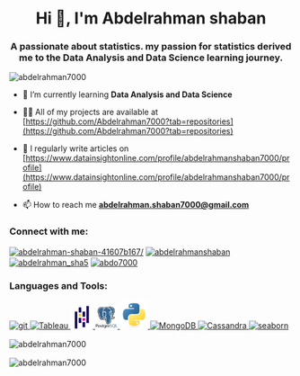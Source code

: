 <h1 align="center">Hi 👋, I'm Abdelrahman shaban</h1>
<h3 align="center">A passionate about statistics. my passion for statistics derived me to the Data Analysis and Data Science learning journey.</h3>

<p align="left"> <img src="https://komarev.com/ghpvc/?username=abdelrahman7000&label=Profile%20views&color=0e75b6&style=flat" alt="abdelrahman7000" /> </p>

- 🌱 I’m currently learning **Data Analysis and Data Science**

- 👨‍💻 All of my projects are available at [https://github.com/Abdelrahman7000?tab=repositories](https://github.com/Abdelrahman7000?tab=repositories)

- 📝 I regularly write articles on [https://www.datainsightonline.com/profile/abdelrahmanshaban7000/profile](https://www.datainsightonline.com/profile/abdelrahmanshaban7000/profile)

- 📫 How to reach me **abdelrahman.shaban7000@gmail.com**

<h3 align="left">Connect with me:</h3>
<p align="left">
<a href="https://linkedin.com/in/abdelrahman-shaban-41607b167/" target="blank"><img align="center" src="https://raw.githubusercontent.com/rahuldkjain/github-profile-readme-generator/master/src/images/icons/Social/linked-in-alt.svg" alt="abdelrahman-shaban-41607b167/" height="30" width="40" /></a>
<a href="https://kaggle.com/abdelrahmanshaban" target="blank"><img align="center" src="https://raw.githubusercontent.com/rahuldkjain/github-profile-readme-generator/master/src/images/icons/Social/kaggle.svg" alt="abdelrahmanshaban" height="30" width="40" /></a>
<a href="https://www.hackerrank.com/abdelrahman_sha5" target="blank"><img align="center" src="https://raw.githubusercontent.com/rahuldkjain/github-profile-readme-generator/master/src/images/icons/Social/hackerrank.svg" alt="abdelrahman_sha5" height="30" width="40" /></a>
<a href="https://codeforces.com/profile/abdo7000" target="blank"><img align="center" src="https://raw.githubusercontent.com/rahuldkjain/github-profile-readme-generator/master/src/images/icons/Social/codeforces.svg" alt="abdo7000" height="30" width="40" /></a>
</p>

<h3 align="left">Languages and Tools:</h3>
<p align="left"> <a href="https://git-scm.com/" target="_blank" rel="noreferrer"> <img src="https://www.vectorlogo.zone/logos/git-scm/git-scm-icon.svg" alt="git" width="40" height="40"/> </a> <a href="https://www.tableau.com/" target="_blank" rel="noreferrer"> <img src="https://vectorwiki.com/images/Tb8i6__tableau-logo.svg" alt="Tableau" width="130" height="40"/> </a>                                                                        
  <a href="https://pandas.pydata.org/" target="_blank" rel="noreferrer"> <img src="https://raw.githubusercontent.com/devicons/devicon/2ae2a900d2f041da66e950e4d48052658d850630/icons/pandas/pandas-original.svg" alt="pandas" width="40" height="40"/> </a> <a href="https://www.postgresql.org" target="_blank" rel="noreferrer"> <img src="https://raw.githubusercontent.com/devicons/devicon/master/icons/postgresql/postgresql-original-wordmark.svg" alt="postgresql" width="40" height="40"/> </a> <a href="https://www.python.org" target="_blank" rel="noreferrer"> <img src="https://raw.githubusercontent.com/devicons/devicon/master/icons/python/python-original.svg" alt="python" width="50" height="50"/> </a> <a href="https://www.mongodb.com/" target="_blank" rel="noreferrer"> <img src="https://webimages.mongodb.com/_com_assets/cms/kuyjf3vea2hg34taa-horizontal_default_slate_blue.svg" alt="MongoDB" width="80" height="80"/> </a> <a href="https://cassandra.apache.org/" target="_blank" rel="noreferrer"> <img src="https://upload.wikimedia.org/wikipedia/commons/thumb/5/5e/Cassandra_logo.svg/220px-Cassandra_logo.svg.png" alt="Cassandra" width="60" height="60"/> </a>
  <a href="https://seaborn.pydata.org/" target="_blank" rel="noreferrer"> <img src="https://seaborn.pydata.org/_images/logo-mark-lightbg.svg" alt="seaborn" width="40" height="40"/> </a> </p>

<p><img align="center" src="https://github-readme-stats.vercel.app/api/top-langs?username=abdelrahman7000&show_icons=true&locale=en&layout=compact" alt="abdelrahman7000" /></p>

<p><img align="center" src="https://github-readme-streak-stats.herokuapp.com/?user=abdelrahman7000&" alt="abdelrahman7000" /></p>
